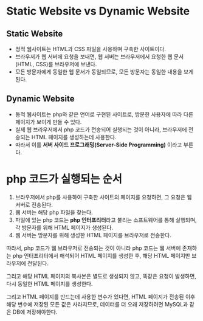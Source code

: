 # Static Website vs Dynamic Website

## Static Website

- 정적 웹사이트는 HTML과 CSS 파일을 사용하며 구축한 사이트이다.
- 브라우저가 웹 서버에 요청을 보내면, 웹 서버는 브라우저에서 요청한 웹 문서(HTML, CSS)를 브라우저에 보낸다.
- 모든 방문자에게 동일한 웹 문서가 동일되므로, 모든 방문자는 동일한 내용을 보게 된다.

## Dynamic Website

- 동적 웹사이트는 php와 같은 언어로 구현된 사이트로, 방문한 사용자에 따라 다른 페이지가 보이게 만들 수 있다.
- 실제 웹 브라우저에서 php 코드가 전송되어 실행되는 것이 아니라, 브라우저에 전송되는 HTML 페이지를 생성하는데 사용한다.
- 따라서 이를 **서버 사이드 프로그래밍(Server-Side Programming)** 이라고 부른다.

# php 코드가 실행되는 순서

1. 브라우저에서 php를 사용하여 구축한 사이트의 페이지를 요청하면, 그 요청은 웹 서버로 전송된다.
2. 웹 서버는 해당 php 파일을 찾는다.
3. 파일에 있는 php 코드는 **php 인터프리터**라고 불리는 소프트웨어를 통해 실행되며, 각 방문자를 위해 HTML 페이지가 생성된다.
4. 웹 서버는 방문자를 위해 생성한 HTML 페이지를 브라우저로 전송한다.

따라서, php 코드가 웹 브라우저로 전송되는 것이 아니라 php 코드는 웹 서버에 존재하는 php 인터프리터에서 해석되어 HTML 페이지를 생성한 후, 해당 HTML 페이지만 브라우저에 전달된다.

그리고 해당 HTML 페이지의 복사본은 별도로 생성되지 않고, 똑같은 요청이 발생하면, 다시 동일한 HTML 페이지를 생성한다.

그리고 HTML 페이지를 만드는데 사용한 변수가 있다면, HTML 페이지가 전송된 이후 해당 변수에 저장된 모든 값은 사라지므로, 데이터를 더 오래 저장하려면 MySQL과 같은 DB에 저장해야한다.
